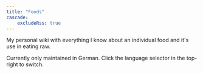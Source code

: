 ```yaml
---
title: "Foods"
cascade:
    excludeRss: true
---
```


My personal wiki with everything I know about an individual food and it's
use in eating raw.

Currently only maintained in German.
Click the language selector in the top-right to switch.
